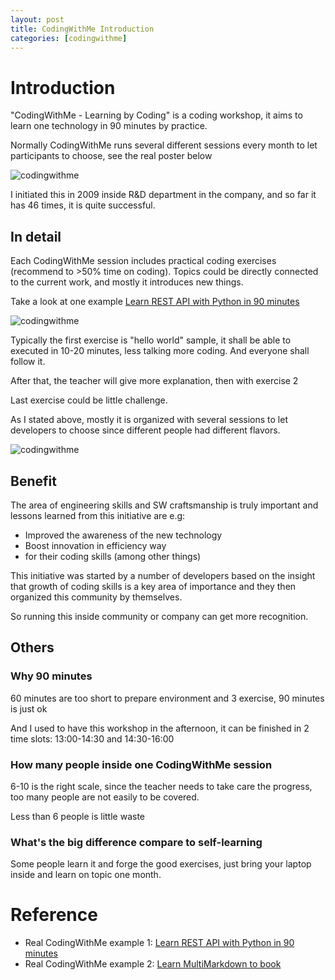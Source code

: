 ```yaml
---
layout: post
title: CodingWithMe Introduction
categories: [codingwithme]
---
```


# Introduction #

"CodingWithMe - Learning by Coding" is a coding workshop, it aims to learn one technology in 90 minutes by practice.

Normally CodingWithMe runs several different sessions every month to let participants to choose, see the real poster below 

![codingwithme](http://larrycai.github.io/blog/images/codingwithme-3.png)

I initiated this in 2009 inside R&D department in the company, and so far it has 46 times, it is quite successful.

## In detail ##

Each CodingWithMe session includes practical coding exercises (recommend to >50% time on coding). Topics could be directly connected to the current work, and mostly it introduces new things.

Take a look at one example [Learn REST API with Python in 90 minutes][learnREST]

![codingwithme](http://larrycai.github.io/blog/images/codingwithme-1.png)

Typically the first exercise is "hello world" sample, it shall be able to executed in 10-20 minutes, less talking more coding. And everyone shall follow it.

After that, the teacher will give more explanation, then with exercise 2

Last exercise could be little challenge.

As I stated above, mostly it is organized with several sessions to let developers to choose since different people had different flavors.

![codingwithme](http://larrycai.github.io/blog/images/codingwithme-2.png)
 
## Benefit ##

The area of engineering skills and SW craftsmanship is truly important and lessons learned from this initiative are e.g:

- Improved the awareness of the new technology 
- Boost innovation in efficiency way
- for their coding skills (among other things)

This initiative was started by a number of developers based on the insight that growth of coding skills is a key area of importance and they then organized this community by themselves.

So running this inside community or company can get more recognition.

## Others ##

### Why 90 minutes ###

60 minutes are too short to prepare environment and 3 exercise, 90 minutes is just ok

And I used to have this workshop in the afternoon, it can be finished in 2 time slots: 13:00-14:30 and 14:30-16:00

### How many people inside one CodingWithMe session ###

6-10 is the right scale, since the teacher needs to take care the progress, too many people are not easily to be covered.

Less than 6 people is little waste

### What's the big difference compare to self-learning ###

Some people learn it and forge the good exercises, just bring your laptop inside and learn on topic one month. 

# Reference #

* Real CodingWithMe example 1: [Learn REST API with Python in 90 minutes][learnREST]
* Real CodingWithMe example 2: [Learn MultiMarkdown to book](http://www.slideshare.net/larrycai/write-book-in-markdown)

[learnREST]: http://www.slideshare.net/larrycai/learn-rest-apiwithpython

